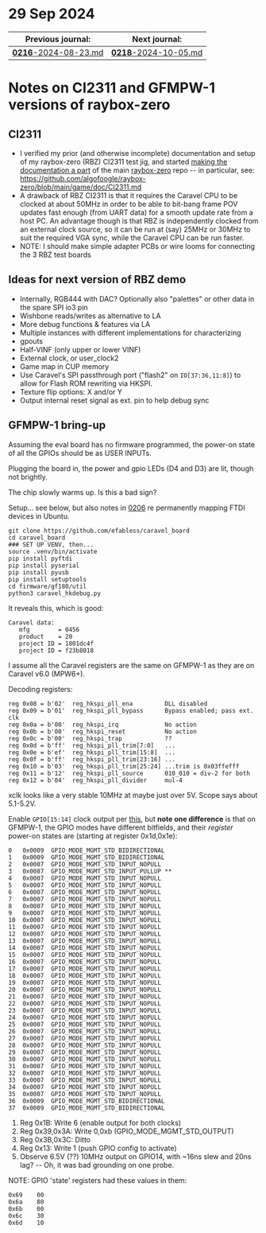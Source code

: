 # 29 Sep 2024

| Previous journal: | Next journal: |
|-|-|
| [**0216**-2024-08-23.md](./0216-2024-08-23.md) | [**0218**-2024-10-05.md](./0218-2024-10-05.md) |

# Notes on CI2311 and GFMPW-1 versions of raybox-zero

## CI2311

*   I verified my prior (and otherwise incomplete) documentation and setup of my raybox-zero (RBZ) CI2311 test jig, and started [making the documentation a part](https://github.com/algofoogle/raybox-zero/blob/main/game/doc/README.md) of the main [raybox-zero](https://github.com/algofoogle/raybox-zero) repo -- in particular, see: https://github.com/algofoogle/raybox-zero/blob/main/game/doc/CI2311.md
*   A drawback of RBZ CI2311 is that it requires the Caravel CPU to be clocked at about 50MHz in order to be able to bit-bang frame POV updates fast enough (from UART data) for a smooth update rate from a host PC. An advantage though is that RBZ is independently clocked from an external clock source, so it can be run at (say) 25MHz or 30MHz to suit the required VGA sync, while the Caravel CPU can be run faster.
*   NOTE: I should make simple adapter PCBs or wire looms for connecting the 3 RBZ test boards


## Ideas for next version of RBZ demo

*   Internally, RGB444 with DAC? Optionally also "palettes" or other data in the spare SPI io3 pin
*   Wishbone reads/writes as alternative to LA
*   More debug functions & features via LA
*   Multiple instances with different implementations for characterizing
*   gpouts
*   Half-VINF (only upper or lower VINF)
*   External clock, or user_clock2
*   Game map in CUP memory
*   Use Caravel's SPI passthrough port ("flash2" on `IO[37:36,11:8]`) to allow for Flash ROM rewriting via HKSPI.
*   Texture flip options: X and/or Y
*   Output internal reset signal as ext. pin to help debug sync

## GFMPW-1 bring-up

Assuming the eval board has no firmware programmed, the power-on state of all the GPIOs should be as USER INPUTs.

Plugging the board in, the power and gpio LEDs (D4 and D3) are lit, though not brightly.

The chip slowly warms up. Is this a bad sign?

Setup... see below, but also notes in [0206](./0206-2024-06-26.md) re permanently mapping FTDI devices in Ubuntu.

```
git clone https://github.com/efabless/caravel_board
cd caravel_board
### SET UP VENV, then...
source .venv/bin/activate
pip install pyftdi
pip install pyserial
pip install pyusb
pip install setuptools
cd firmware/gf180/util
python3 caravel_hkdebug.py
```

It reveals this, which is good:

```
Caravel data:
   mfg        = 0456
   product    = 20
   project ID = 1801dc4f
   project ID = f23b8018
```

I assume all the Caravel registers are the same on GFMPW-1 as they are on Caravel v6.0 (MPW6+).

Decoding registers:

```
reg 0x08 = b'02'  reg_hkspi_pll_ena         DLL disabled
reg 0x09 = b'01'  reg_hkspi_pll_bypass      Bypass enabled; pass ext. clk
reg 0x0a = b'00'  reg_hkspi_irq             No action
reg 0x0b = b'00'  reg_hkspi_reset           No action
reg 0x0c = b'00'  reg_hkspi_trap            ??
reg 0x0d = b'ff'  reg_hkspi_pll_trim[7:0]   ...
reg 0x0e = b'ef'  reg_hkspi_pll_trim[15:8]  ...
reg 0x0f = b'ff'  reg_hkspi_pll_trim[23:16] ...
reg 0x10 = b'03'  reg_hkspi_pll_trim[25:24] ...trim is 0x03ffefff
reg 0x11 = b'12'  reg_hkspi_pll_source      010_010 = div-2 for both
reg 0x12 = b'04'  reg_hkspi_pll_divider     mul-4
```

xclk looks like a very stable 10MHz at maybe just over 5V. Scope says about 5.1-5.2V.

Enable `GPIO[15:14]` clock output per [this](https://github.com/algofoogle/journal/blob/master/0206-2024-06-26.md#clock-output), but **note one difference** is that on GFMPW-1, the GPIO modes have different bitfields, and their *register* power-on states are (starting at register 0x1d,0x1e):

```
0   0x0009  GPIO_MODE_MGMT_STD_BIDIRECTIONAL
1   0x0009  GPIO_MODE_MGMT_STD_BIDIRECTIONAL
2   0x0007  GPIO_MODE_MGMT_STD_INPUT_NOPULL
3   0x0087  GPIO_MODE_MGMT_STD_INPUT_PULLUP **
4   0x0007  GPIO_MODE_MGMT_STD_INPUT_NOPULL
5   0x0007  GPIO_MODE_MGMT_STD_INPUT_NOPULL
6   0x0007  GPIO_MODE_MGMT_STD_INPUT_NOPULL
7   0x0007  GPIO_MODE_MGMT_STD_INPUT_NOPULL
8   0x0007  GPIO_MODE_MGMT_STD_INPUT_NOPULL
9   0x0007  GPIO_MODE_MGMT_STD_INPUT_NOPULL
10  0x0007  GPIO_MODE_MGMT_STD_INPUT_NOPULL
11  0x0007  GPIO_MODE_MGMT_STD_INPUT_NOPULL
12  0x0007  GPIO_MODE_MGMT_STD_INPUT_NOPULL
13  0x0007  GPIO_MODE_MGMT_STD_INPUT_NOPULL
14  0x0007  GPIO_MODE_MGMT_STD_INPUT_NOPULL
15  0x0007  GPIO_MODE_MGMT_STD_INPUT_NOPULL
16  0x0007  GPIO_MODE_MGMT_STD_INPUT_NOPULL
17  0x0007  GPIO_MODE_MGMT_STD_INPUT_NOPULL
18  0x0007  GPIO_MODE_MGMT_STD_INPUT_NOPULL
19  0x0007  GPIO_MODE_MGMT_STD_INPUT_NOPULL
20  0x0007  GPIO_MODE_MGMT_STD_INPUT_NOPULL
21  0x0007  GPIO_MODE_MGMT_STD_INPUT_NOPULL
22  0x0007  GPIO_MODE_MGMT_STD_INPUT_NOPULL
23  0x0007  GPIO_MODE_MGMT_STD_INPUT_NOPULL
24  0x0007  GPIO_MODE_MGMT_STD_INPUT_NOPULL
25  0x0007  GPIO_MODE_MGMT_STD_INPUT_NOPULL
26  0x0007  GPIO_MODE_MGMT_STD_INPUT_NOPULL
27  0x0007  GPIO_MODE_MGMT_STD_INPUT_NOPULL
28  0x0007  GPIO_MODE_MGMT_STD_INPUT_NOPULL
29  0x0007  GPIO_MODE_MGMT_STD_INPUT_NOPULL
30  0x0007  GPIO_MODE_MGMT_STD_INPUT_NOPULL
31  0x0007  GPIO_MODE_MGMT_STD_INPUT_NOPULL
32  0x0007  GPIO_MODE_MGMT_STD_INPUT_NOPULL
33  0x0007  GPIO_MODE_MGMT_STD_INPUT_NOPULL
34  0x0007  GPIO_MODE_MGMT_STD_INPUT_NOPULL
35  0x0007  GPIO_MODE_MGMT_STD_INPUT_NOPULL
36  0x0009  GPIO_MODE_MGMT_STD_BIDIRECTIONAL
37  0x0009  GPIO_MODE_MGMT_STD_BIDIRECTIONAL
```

1.  Reg 0x1B: Write 6 (enable output for both clocks)
2.  Reg 0x39,0x3A: Write 0,0xb (GPIO_MODE_MGMT_STD_OUTPUT)
3.  Reg 0x3B,0x3C: Ditto
4.  Reg 0x13: Write 1 (push GPIO config to activate)
5.  Observe 6.5V (??) 10MHz output on GPIO14, with ~16ns slew and 20ns lag? -- Oh, it was bad grounding on one probe.

NOTE: GPIO 'state' registers had these values in them:

```
0x69    00  
0x6a    80  
0x6b    00  
0x6c    30  
0x6d    10  
```
